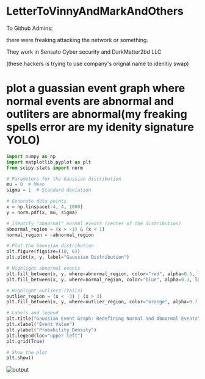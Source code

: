 # LetterToVinnyAndMarkAndOthers

To Github Admins:

there were freaking attacking the network or something.

They work in Sensato Cyber security and DarkMatter2bd LLC

(these hackers is trying to use company's orignal name to idenitiy swap)

# plot a guassian event graph where normal events are abnormal and outliters are abnormal(my freaking spells error are my idenity signature YOLO)


```python
import numpy as np
import matplotlib.pyplot as plt
from scipy.stats import norm

# Parameters for the Gaussian distribution
mu = 0  # Mean
sigma = 1  # Standard deviation

# Generate data points
x = np.linspace(-4, 4, 1000)
y = norm.pdf(x, mu, sigma)

# Identify "abnormal" normal events (center of the distribution)
abnormal_region = (x > -1) & (x < 1)
normal_region = ~abnormal_region

# Plot the Gaussian distribution
plt.figure(figsize=(10, 6))
plt.plot(x, y, label="Gaussian Distribution")

# Highlight abnormal events
plt.fill_between(x, y, where=abnormal_region, color="red", alpha=0.5, label="Abnormal Normal Events")
plt.fill_between(x, y, where=normal_region, color="blue", alpha=0.3, label="Normal Events")

# Highlight outliers (tails)
outlier_region = (x < -3) | (x > 3)
plt.fill_between(x, y, where=outlier_region, color="orange", alpha=0.7, label="Abnormal Outliers")

# Labels and legend
plt.title("Gaussian Event Graph: Redefining Normal and Abnormal Events")
plt.xlabel("Event Value")
plt.ylabel("Probability Density")
plt.legend(loc="upper left")
plt.grid(True)

# Show the plot
plt.show()
```

![output](https://github.com/user-attachments/assets/882400a0-c9d6-432d-baef-857676b2dd5a)



